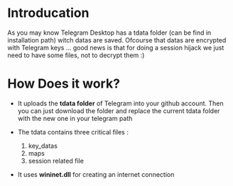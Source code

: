 # Introducation 
As you may know Telegram Desktop has a tdata folder (can be find in installation path) witch datas are saved.
Ofcourse that datas are encrypted with Telegram keys ... good news is that for doing a session hijack we just need to have some files, not to decrypt them :) 


# How Does it work? 
* It uploads the **tdata folder** of Telegram into your github account. Then you can just download the folder and replace the current tdata folder with the new one in your telegram path 
* The tdata contains three critical files :
  1. key_datas
  2. maps
  3. session related file
  
* It uses **wininet.dll** for creating an internet connection














